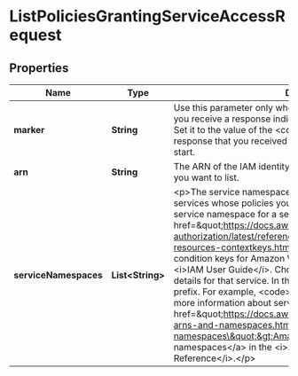 

# ListPoliciesGrantingServiceAccessRequest


## Properties

| Name | Type | Description | Notes |
|------------ | ------------- | ------------- | -------------|
|**marker** | **String** | Use this parameter only when paginating results and only after you receive a response indicating that the results are truncated. Set it to the value of the &lt;code&gt;Marker&lt;/code&gt; element in the response that you received to indicate where the next call should start. |  [optional] |
|**arn** | **String** | The ARN of the IAM identity (user, group, or role) whose policies you want to list. |  |
|**serviceNamespaces** | **List&lt;String&gt;** | &lt;p&gt;The service namespace for the Amazon Web Services services whose policies you want to list.&lt;/p&gt; &lt;p&gt;To learn the service namespace for a service, see &lt;a href&#x3D;\&quot;https://docs.aws.amazon.com/service-authorization/latest/reference/reference_policies_actions-resources-contextkeys.html\&quot;&gt;Actions, resources, and condition keys for Amazon Web Services services&lt;/a&gt; in the &lt;i&gt;IAM User Guide&lt;/i&gt;. Choose the name of the service to view details for that service. In the first paragraph, find the service prefix. For example, &lt;code&gt;(service prefix: a4b)&lt;/code&gt;. For more information about service namespaces, see &lt;a href&#x3D;\&quot;https://docs.aws.amazon.com/general/latest/gr/aws-arns-and-namespaces.html#genref-aws-service-namespaces\&quot;&gt;Amazon Web Services service namespaces&lt;/a&gt; in the &lt;i&gt;Amazon Web Services General Reference&lt;/i&gt;.&lt;/p&gt; |  |



